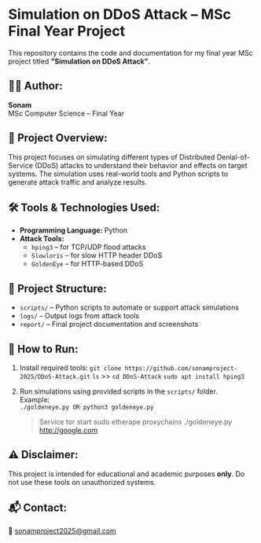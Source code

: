 # Simulation on DDoS Attack – MSc Final Year Project

This repository contains the code and documentation for my final year MSc project titled **"Simulation on DDoS Attack"**.

## 👩‍💻 Author:
**Sonam**  
MSc Computer Science – Final Year

## 🧪 Project Overview:
This project focuses on simulating different types of Distributed Denial-of-Service (DDoS) attacks to understand their behavior and effects on target systems. The simulation uses real-world tools and Python scripts to generate attack traffic and analyze results.

## 🛠️ Tools & Technologies Used:
- **Programming Language:** Python
- **Attack Tools:**
  - `hping3` – for TCP/UDP flood attacks
  - `Slowloris` – for slow HTTP header DDoS
  - `GoldenEye` – for HTTP-based DDoS

## 📁 Project Structure:
- `scripts/` – Python scripts to automate or support attack simulations
- `logs/` – Output logs from attack tools
- `report/` – Final project documentation and screenshots

## 🚀 How to Run:
1. Install required tools:
   `git clone https://github.com/sonamproject-2025/DDoS-Attack.git`
   `ls` >> `cd DDoS-Attack`
  `sudo apt install hping3`
   
3. Run simulations using provided scripts in the `scripts/` folder.  
   Example:  
   `./goldeneye.py OR python3 goldeneye.py`
   > Service tor start
   > sudo etherape
   > proxychains ./goldeneye.py http://google.com

## ⚠️ Disclaimer:
This project is intended for educational and academic purposes **only**. Do not use these tools on unauthorized systems.

## 📬 Contact:
📧 sonamproject2025@gmail.com
